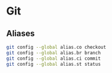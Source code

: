 # Git
## Aliases
```bash
git config --global alias.co checkout
git config --global alias.br branch
git config --global alias.ci commit
git config --global alias.st status
```
